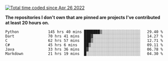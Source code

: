 <a href="https://wakatime.com/@9797ee4f-4108-45bb-8fc2-b36b9c1a1c89"><img src="https://wakatime.com/badge/user/9797ee4f-4108-45bb-8fc2-b36b9c1a1c89.svg?style=for-the-badge" alt="Total time coded since Apr 26 2022" /></a>

**The repositories I don't own that are pinned are projects I've contributed at least 20 hours on.**

<!--START_SECTION:waka-->

```text
Python             145 hrs 40 mins ███████▒░░░░░░░░░░░░░░░░░   29.40 %
Dart               70 hrs 41 mins  ███▓░░░░░░░░░░░░░░░░░░░░░   14.27 %
C                  62 hrs 57 mins  ███▒░░░░░░░░░░░░░░░░░░░░░   12.71 %
C#                 45 hrs 6 mins   ██▒░░░░░░░░░░░░░░░░░░░░░░   09.11 %
Java               33 hrs 36 mins  █▓░░░░░░░░░░░░░░░░░░░░░░░   06.78 %
Markdown           21 hrs 19 mins  █░░░░░░░░░░░░░░░░░░░░░░░░   04.30 %
```

<!--END_SECTION:waka-->
